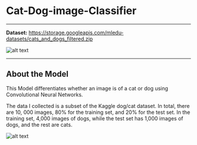 # Cat-Dog-image-Classifier

---

**Dataset:** https://storage.googleapis.com/mledu-datasets/cats_and_dogs_filtered.zip

![alt text](https://www.xueni.me/images/cat-dog/post-cat-dog.jpg)

---
## About the Model
This Model differentiates whether an image is of a cat or dog using Convolutional Neural Networks.

The data I collected is a subset of the Kaggle dog/cat dataset. In total, there are 10, 000 images, 80% for the training set, and 20% for the test set. In the training set, 4,000 images of dogs, while the test set has 1,000 images of dogs, and the rest are cats.






![alt text](https://i.imgur.com/ebkMGGu.jpg)
